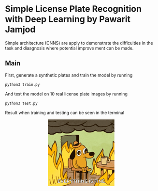 # Simple License Plate Recognition with Deep Learning by Pawarit Jamjod

Simple architecture (CNNS) are apply to demonstrate the difficulties in the task and diaagnosis where potential improve ment can be made.

## Main

First, generate a synthetic plates and train the model by running

```bash
python3 train.py
```

And test the model on 10 real license plate images by running

```bash
python3 test.py
```

Result when training and testing can be seen in the terminal

<p align="center">
    <img src="this-is-fine.gif" alt="Firedog"
</p>
